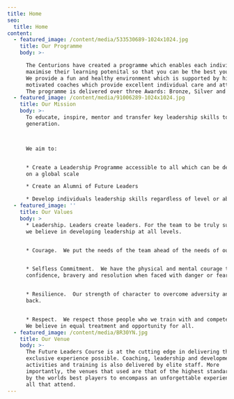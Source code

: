 ```yaml
---
title: Home
seo:
  title: Home
content:
  - featured_image: /content/media/533530689-1024x1024.jpg
    title: Our Programme
    body: >-

      The Centurions have created a programme which enables each individual to
      maximise their learning potenital so that you can be the best you can be.
      We provide a fun and healthy environment which is supported by highly
      motivated coaches which provide excellent individual care and attention.
      The programme is delivered over three Awards: Bronze, Silver and Gold.
  - featured_image: /content/media/91006289-1024x1024.jpg
    title: Our Mission
    body: >-
      To educate, inspire, mentor and transfer key leadership skills to the next
      generation.



      We aim to:


      * Create a Leadership Programme accessible to all which can be delivered
      on a global scale

      * Create an Alumni of Future Leaders

      * Develop individuals leadership skills regardless of level or ability
  - featured_image: ''
    title: Our Values
    body: >
      * Leadership. Leaders create leaders. For the team to be truly successful
      we believe in developing leadership at all levels. 


      * Courage.  We put the needs of the team ahead of the needs of our own.


      * Selfless Commitment.  We have the physical and mental courage to possess
      confidence, bravery and resolution when faced with danger or fear.


      * Resilience.  Our strength of character to overcome adversity and bounce
      back.


      * Respect.  We respect those people who we train with and compete against.
      We believe in equal treatment and opportunity for all.
  - featured_image: /content/media/BR30YN.jpg
    title: Our Venue
    body: >-
      The Future Leaders Course is at the cutting edge in delivering the most
      exclusive experience possible. Coaching, leadership and development
      activities and training is also delivered by elite staff. More
      importantly, the venues that used are that of the highest standard, used
      by the worlds best players to encompass an unforgettable experience for
      all that attend.
---
```


